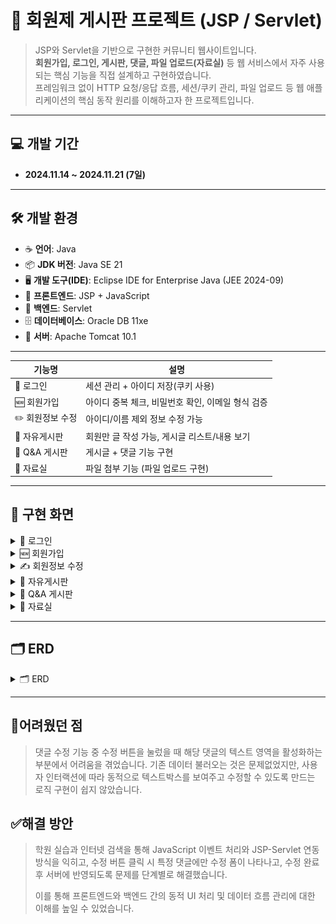 # 📌 회원제 게시판 프로젝트 (JSP / Servlet)

> JSP와 Servlet을 기반으로 구현한 커뮤니티 웹사이트입니다.  
> **회원가입, 로그인, 게시판, 댓글, 파일 업로드(자료실)** 등 웹 서비스에서 자주 사용되는 핵심 기능을 직접 설계하고 구현하였습니다.  
> 프레임워크 없이 HTTP 요청/응답 흐름, 세션/쿠키 관리, 파일 업로드 등 웹 애플리케이션의 핵심 동작 원리를 이해하고자 한 프로젝트입니다.
---

## 💻 개발 기간

- **2024.11.14 ~ 2024.11.21 (7일)**
---

## 🛠 개발 환경

- ☕ **언어**: Java  
- 📦 **JDK 버전**: Java SE 21  
- 🖥️ **개발 도구(IDE)**: Eclipse IDE for Enterprise Java (JEE 2024-09)  
- 🎨 **프론트엔드**: JSP + JavaScript
- 🔧 **백엔드**: Servlet  
- 🗄️ **데이터베이스**: Oracle DB 11xe  
- 🚀 **서버**: Apache Tomcat 10.1  

---

| 기능명 | 설명 |
|--------|------|
| 🔐 로그인 | 세션 관리 + 아이디 저장(쿠키 사용) |
| 🆕 회원가입 | 아이디 중복 체크, 비밀번호 확인, 이메일 형식 검증 |
| ✏️ 회원정보 수정 | 아이디/이름 제외 정보 수정 가능 |
| 📝 자유게시판 | 회원만 글 작성 가능, 게시글 리스트/내용 보기 |
| 💬 Q&A 게시판 | 게시글 + 댓글 기능 구현 |
| 📎 자료실 | 파일 첨부 기능 (파일 업로드 구현) |
---

## 📸 구현 화면

<details>
	<summary>🔐 로그인</summary>

  ![로그인](images/userLogin.png)
</details>

<details>
	<summary>🆕 회원가입</summary>
  
  ![회원가입](images/signUp.png)
</details>

<details>
	<summary>✍️ 회원정보 수정</summary>
  
  ![회원정보 수정](images/userEdit.png)
</details>

<details>
	<summary>📝 자유게시판</summary>
  
  ![자유게시판 리스트](images/freeboardList.png)
  ![자유게시판 내용](images/freeboardView.png)
</details>

<details>
	<summary>💬 Q&A 게시판</summary>
  
  ![Q&A 게시판](images/qnaboardView.png)
</details>

<details>
	<summary>📎 자료실</summary>

  ![자료실 글쓰기](images/libraryWrite.png)
  ![자료실 내용](images/libraryView.png)
</details>

---

## 🗂 ERD 
<details>
	<summary>🗂 ERD</summary>
	
  ![ERD](images/WebProject_JJM_ERD.png)
</details>

---

## 🤔어려웠던 점

>댓글 수정 기능 중 수정 버튼을 눌렀을 때 해당 댓글의 텍스트 영역을 활성화하는 부분에서 어려움을 겪었습니다.
>기존 데이터 불러오는 것은 문제없었지만, 사용자 인터랙션에 따라 동적으로 텍스트박스를 보여주고 수정할 수 있도록 만드는 로직 구현이 쉽지 않았습니다.

## ✅해결 방안

>학원 실습과 인터넷 검색을 통해 JavaScript 이벤트 처리와 JSP-Servlet 연동 방식을 익히고,
>수정 버튼 클릭 시 특정 댓글에만 수정 폼이 나타나고, 수정 완료 후 서버에 반영되도록 문제를 단계별로 해결했습니다.
>
>이를 통해 프론트엔드와 백엔드 간의 동적 UI 처리 및 데이터 흐름 관리에 대한 이해를 높일 수 있었습니다.


